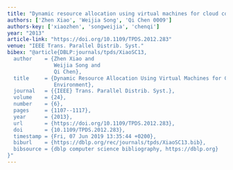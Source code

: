 ```yaml
---
title: "Dynamic resource allocation using virtual machines for cloud computing environment"
authors: ['Zhen Xiao', 'Weijia Song', 'Qi Chen 0009']
authors-key: ['xiaozhen', 'songweijia', 'chenqi']
year: "2013"
article-link: "https://doi.org/10.1109/TPDS.2012.283"
venue: "IEEE Trans. Parallel Distrib. Syst."
bibex: "@article{DBLP:journals/tpds/XiaoSC13,
  author    = {Zhen Xiao and
               Weijia Song and
               Qi Chen},
  title     = {Dynamic Resource Allocation Using Virtual Machines for Cloud Computing
               Environment},
  journal   = {{IEEE} Trans. Parallel Distrib. Syst.},
  volume    = {24},
  number    = {6},
  pages     = {1107--1117},
  year      = {2013},
  url       = {https://doi.org/10.1109/TPDS.2012.283},
  doi       = {10.1109/TPDS.2012.283},
  timestamp = {Fri, 07 Jun 2019 13:35:44 +0200},
  biburl    = {https://dblp.org/rec/journals/tpds/XiaoSC13.bib},
  bibsource = {dblp computer science bibliography, https://dblp.org}
}"
---
```

